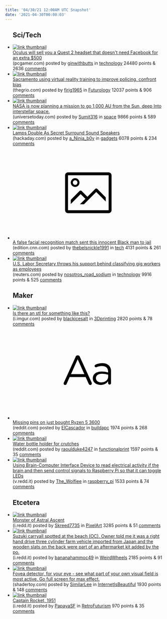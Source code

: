 ```yaml
---
title: '04/30/21 12:00AM UTC Snapshot'
date: '2021-04-30T00:00:03'
---
```

<ul>
<h2>Sci/Tech</h2>

<li><a href='https://www.pcgamer.com/oculus-will-sell-you-a-quest-2-headset-that-doesnt-need-facebook-for-an-extra-dollar500/'><img src='https://a.thumbs.redditmedia.com/Q8T7FgVW0G46JLVHZpAKOSwnVu6GO5xeYcGDQF80Fh0.jpg' alt='link thumbnail'></a><div><div class='linkTitle'><a href='https://www.pcgamer.com/oculus-will-sell-you-a-quest-2-headset-that-doesnt-need-facebook-for-an-extra-dollar500/'>Oculus will sell you a Quest 2 headset that doesn't need Facebook for an extra $500</a></div>(pcgamer.com) posted by <a href='https://www.reddit.com/user/ginwithbutts'>ginwithbutts</a> in <a href='https://www.reddit.com/r/technology'>technology</a> 24480 points & 2636 <a href='https://www.reddit.com/r/technology/comments/n0y59y/oculus_will_sell_you_a_quest_2_headset_that/'>comments</a></div></li>

<li><a href='https://thegrio.com/2021/04/28/sacramento-police-officers-virtual-reality-bias-training/'><img src='https://b.thumbs.redditmedia.com/CzHC0dXW2tT4LVLmozCDLrAB1Imkr4TxdgLW4eWE4Jw.jpg' alt='link thumbnail'></a><div><div class='linkTitle'><a href='https://thegrio.com/2021/04/28/sacramento-police-officers-virtual-reality-bias-training/'>Sacramento using virtual reality training to improve policing, confront bias</a></div>(thegrio.com) posted by <a href='https://www.reddit.com/user/firig1965'>firig1965</a> in <a href='https://www.reddit.com/r/Futurology'>Futurology</a> 12037 points & 906 <a href='https://www.reddit.com/r/Futurology/comments/n114r1/sacramento_using_virtual_reality_training_to/'>comments</a></div></li>

<li><a href='https://www.universetoday.com/151029/nasa-is-now-planning-a-mission-to-go-1000-au-from-the-sun-deep-into-interstellar-space/'><img src='https://b.thumbs.redditmedia.com/M85ad-QNGPCFch6ehlvYib8xxw41k8Bb-Ro2KKtUEJo.jpg' alt='link thumbnail'></a><div><div class='linkTitle'><a href='https://www.universetoday.com/151029/nasa-is-now-planning-a-mission-to-go-1000-au-from-the-sun-deep-into-interstellar-space/'>NASA is now planning a mission to go 1,000 AU from the Sun, deep Into interstellar space.</a></div>(universetoday.com) posted by <a href='https://www.reddit.com/user/Sumit316'>Sumit316</a> in <a href='https://www.reddit.com/r/space'>space</a> 9866 points & 589 <a href='https://www.reddit.com/r/space/comments/n162pg/nasa_is_now_planning_a_mission_to_go_1000_au_from/'>comments</a></div></li>

<li><a href='https://hackaday.com/2021/04/28/lamps-double-as-secret-surround-sound-speakers/'><img src='https://a.thumbs.redditmedia.com/Noz81Ho2X7LCJqLFLEjhzUxWVQwZ4z-Z5UqD7u7YL90.jpg' alt='link thumbnail'></a><div><div class='linkTitle'><a href='https://hackaday.com/2021/04/28/lamps-double-as-secret-surround-sound-speakers/'>Lamps Double As Secret Surround Sound Speakers</a></div>(hackaday.com) posted by <a href='https://www.reddit.com/user/a_Ninja_b0y'>a_Ninja_b0y</a> in <a href='https://www.reddit.com/r/gadgets'>gadgets</a> 6078 points & 234 <a href='https://www.reddit.com/r/gadgets/comments/n12jsz/lamps_double_as_secret_surround_sound_speakers/'>comments</a></div></li>

<li><a href='https://edition.cnn.com/2021/04/29/tech/nijeer-parks-facial-recognition-police-arrest/index.html'><svg version='1.1' viewBox='-34 -14 104 64' preserveAspectRatio='xMidYMid meet' xmlns='http://www.w3.org/2000/svg' xmlns:xlink='http://www.w3.org/1999/xlink'>
    <title>link thumbnail</title>
    <path d='M32,4H4A2,2,0,0,0,2,6V30a2,2,0,0,0,2,2H32a2,2,0,0,0,2-2V6A2,2,0,0,0,32,4ZM4,30V6H32V30Z'></path>
    <path d='M8.92,14a3,3,0,1,0-3-3A3,3,0,0,0,8.92,14Zm0-4.6A1.6,1.6,0,1,1,7.33,11,1.6,1.6,0,0,1,8.92,9.41Z'></path>
    <path d='M22.78,15.37l-5.4,5.4-4-4a1,1,0,0,0-1.41,0L5.92,22.9v2.83l6.79-6.79L16,22.18l-3.75,3.75H15l8.45-8.45L30,24V21.18l-5.81-5.81A1,1,0,0,0,22.78,15.37Z'></path>
    </svg></a><div><div class='linkTitle'><a href='https://edition.cnn.com/2021/04/29/tech/nijeer-parks-facial-recognition-police-arrest/index.html'>A false facial recognition match sent this innocent Black man to jail</a></div>(edition.cnn.com) posted by <a href='https://www.reddit.com/user/thebelsnickle1991'>thebelsnickle1991</a> in <a href='https://www.reddit.com/r/tech'>tech</a> 4131 points & 261 <a href='https://www.reddit.com/r/tech/comments/n12p58/a_false_facial_recognition_match_sent_this/'>comments</a></div></li>

<li><a href='https://www.reuters.com/world/us/exclusive-us-labor-secretary-says-most-gig-workers-should-be-classified-2021-04-29/'><img src='https://b.thumbs.redditmedia.com/M42A9JQjRQXLvCUuqkYD_kO2gmOCy5ffog8SkqqNV0k.jpg' alt='link thumbnail'></a><div><div class='linkTitle'><a href='https://www.reuters.com/world/us/exclusive-us-labor-secretary-says-most-gig-workers-should-be-classified-2021-04-29/'>U.S. Labor Secretary throws his support behind classifying gig workers as employees</a></div>(reuters.com) posted by <a href='https://www.reddit.com/user/nosotros_road_sodium'>nosotros_road_sodium</a> in <a href='https://www.reddit.com/r/technology'>technology</a> 9916 points & 525 <a href='https://www.reddit.com/r/technology/comments/n1bucn/us_labor_secretary_throws_his_support_behind/'>comments</a></div></li>

<h2>Maker</h2>

<li><a href='https://i.imgur.com/OqOfLvE.gifv'><img src='https://b.thumbs.redditmedia.com/lpho2qkRyTLsQ_H3wsQed14xsL9qjpV20OMylK1sq5Q.jpg' alt='link thumbnail'></a><div><div class='linkTitle'><a href='https://i.imgur.com/OqOfLvE.gifv'>Is there an stl for something like this?</a></div>(i.imgur.com) posted by <a href='https://www.reddit.com/user/blackicesalt'>blackicesalt</a> in <a href='https://www.reddit.com/r/3Dprinting'>3Dprinting</a> 2820 points & 78 <a href='https://www.reddit.com/r/3Dprinting/comments/n13nak/is_there_an_stl_for_something_like_this/'>comments</a></div></li>

<li><a href='https://www.reddit.com/r/buildapc/comments/n134dv/missing_pins_on_just_bought_ryzen_5_3600/'><svg version='1.1' viewBox='-34 -12 104 64' preserveAspectRatio='xMidYMid slice' xmlns='http://www.w3.org/2000/svg' xmlns:xlink='http://www.w3.org/1999/xlink'>
    <title>text link thumbnail</title>
    <path d='M12.19,8.84a1.45,1.45,0,0,0-1.4-1h-.12a1.46,1.46,0,0,0-1.42,1L1.14,26.56a1.29,1.29,0,0,0-.14.59,1,1,0,0,0,1,1,1.12,1.12,0,0,0,1.08-.77l2.08-4.65h11l2.08,4.59a1.24,1.24,0,0,0,1.12.83,1.08,1.08,0,0,0,1.08-1.08,1.64,1.64,0,0,0-.14-.57ZM6.08,20.71l4.59-10.22,4.6,10.22Z'>
    </path>
    <path d='M32.24,14.78A6.35,6.35,0,0,0,27.6,13.2a11.36,11.36,0,0,0-4.7,1,1,1,0,0,0-.58.89,1,1,0,0,0,.94.92,1.23,1.23,0,0,0,.39-.08,8.87,8.87,0,0,1,3.72-.81c2.7,0,4.28,1.33,4.28,3.92v.5a15.29,15.29,0,0,0-4.42-.61c-3.64,0-6.14,1.61-6.14,4.64v.05c0,2.95,2.7,4.48,5.37,4.48a6.29,6.29,0,0,0,5.19-2.48V26.9a1,1,0,0,0,1,1,1,1,0,0,0,1-1.06V19A5.71,5.71,0,0,0,32.24,14.78Zm-.56,7.7c0,2.28-2.17,3.89-4.81,3.89-1.94,0-3.61-1.06-3.61-2.86v-.06c0-1.8,1.5-3,4.2-3a15.2,15.2,0,0,1,4.22.61Z'>
    </path>
    </svg></a><div><div class='linkTitle'><a href='https://www.reddit.com/r/buildapc/comments/n134dv/missing_pins_on_just_bought_ryzen_5_3600/'>Missing pins on just bought Ryzen 5 3600</a></div>(reddit.com) posted by <a href='https://www.reddit.com/user/ElCascador'>ElCascador</a> in <a href='https://www.reddit.com/r/buildapc'>buildapc</a> 1974 points & 268 <a href='https://www.reddit.com/r/buildapc/comments/n134dv/missing_pins_on_just_bought_ryzen_5_3600/'>comments</a></div></li>

<li><a href='https://www.reddit.com/gallery/n0v7vv'><img src='https://a.thumbs.redditmedia.com/Fb64evcK_3O-zJA1k0KwAJxnhl1EqjIv9IcceTepo78.jpg' alt='link thumbnail'></a><div><div class='linkTitle'><a href='https://www.reddit.com/gallery/n0v7vv'>Water bottle holder for crutches</a></div>(reddit.com) posted by <a href='https://www.reddit.com/user/raoulduke4247'>raoulduke4247</a> in <a href='https://www.reddit.com/r/functionalprint'>functionalprint</a> 1597 points & 35 <a href='https://www.reddit.com/r/functionalprint/comments/n0v7vv/water_bottle_holder_for_crutches/'>comments</a></div></li>

<li><a href='https://v.redd.it/vejqturgb2w61'><img src='https://b.thumbs.redditmedia.com/EL_sK2AS-Dyi_X6fzWcqlJ9Y_0XHohW5zwXEsQSdYyY.jpg' alt='link thumbnail'></a><div><div class='linkTitle'><a href='https://v.redd.it/vejqturgb2w61'>Using Brain-Computer Interface Device to read electrical activity if the brain and then send control signals to Raspberry Pi so that it can toggle LEDs</a></div>(v.redd.it) posted by <a href='https://www.reddit.com/user/The_Wolfiee'>The_Wolfiee</a> in <a href='https://www.reddit.com/r/raspberry_pi'>raspberry_pi</a> 1533 points & 74 <a href='https://www.reddit.com/r/raspberry_pi/comments/n0yzv6/using_braincomputer_interface_device_to_read/'>comments</a></div></li>

<h2>Etcetera</h2>

<li><a href='https://i.redd.it/3gdcvtyqi2w61.gif'><img src='https://a.thumbs.redditmedia.com/MyERPBvdNQHOePcF_3gltIACRdSfN7ESipEQAHzqo48.jpg' alt='link thumbnail'></a><div><div class='linkTitle'><a href='https://i.redd.it/3gdcvtyqi2w61.gif'>Monster of Astral Ascent</a></div>(i.redd.it) posted by <a href='https://www.reddit.com/user/Skreed7735'>Skreed7735</a> in <a href='https://www.reddit.com/r/PixelArt'>PixelArt</a> 3285 points & 51 <a href='https://www.reddit.com/r/PixelArt/comments/n0zho4/monster_of_astral_ascent/'>comments</a></div></li>

<li><a href='https://i.redd.it/ivmedlilp3w61.jpg'><img src='https://b.thumbs.redditmedia.com/ozFQK9Dmnf4pqMygWrqmCBEOXno9vGq5lgd8WHRhvrI.jpg' alt='link thumbnail'></a><div><div class='linkTitle'><a href='https://i.redd.it/ivmedlilp3w61.jpg'>Suzuki carryall spotted at the beach (OC). Owner told me it was a right hand drive three cylinder farm vehicle imported from Japan and the wooden slats on the back were part of an aftermarket kit added by the po.</a></div>(i.redd.it) posted by <a href='https://www.reddit.com/user/bananahammoc49'>bananahammoc49</a> in <a href='https://www.reddit.com/r/WeirdWheels'>WeirdWheels</a> 2185 points & 91 <a href='https://www.reddit.com/r/WeirdWheels/comments/n12n6s/suzuki_carryall_spotted_at_the_beach_oc_owner/'>comments</a></div></li>

<li><a href='https://www.shadertoy.com/view/4dsXzM'><img src='https://a.thumbs.redditmedia.com/os5iKSH9wjrvw6p-bQfdjEcN6hrAdfRrxCaNPGHoLu8.jpg' alt='link thumbnail'></a><div><div class='linkTitle'><a href='https://www.shadertoy.com/view/4dsXzM'>Fovea detector, for your eye - see what part of your own visual field is most active. Go full screen for max effect.</a></div>(shadertoy.com) posted by <a href='https://www.reddit.com/user/SimilarLee'>SimilarLee</a> in <a href='https://www.reddit.com/r/InternetIsBeautiful'>InternetIsBeautiful</a> 1930 points & 148 <a href='https://www.reddit.com/r/InternetIsBeautiful/comments/n18n1q/fovea_detector_for_your_eye_see_what_part_of_your/'>comments</a></div></li>

<li><a href='https://i.redd.it/ve64li2rh1w61.png'><img src='https://a.thumbs.redditmedia.com/k-FkjgY0jRtTWMWmrItSc4zFJ2H1OfmgSS8H5CIVIt0.jpg' alt='link thumbnail'></a><div><div class='linkTitle'><a href='https://i.redd.it/ve64li2rh1w61.png'>Captain Rocket, 1951</a></div>(i.redd.it) posted by <a href='https://www.reddit.com/user/PapayaSF'>PapayaSF</a> in <a href='https://www.reddit.com/r/RetroFuturism'>RetroFuturism</a> 970 points & 35 <a href='https://www.reddit.com/r/RetroFuturism/comments/n0wq49/captain_rocket_1951/'>comments</a></div></li>

</ul>
